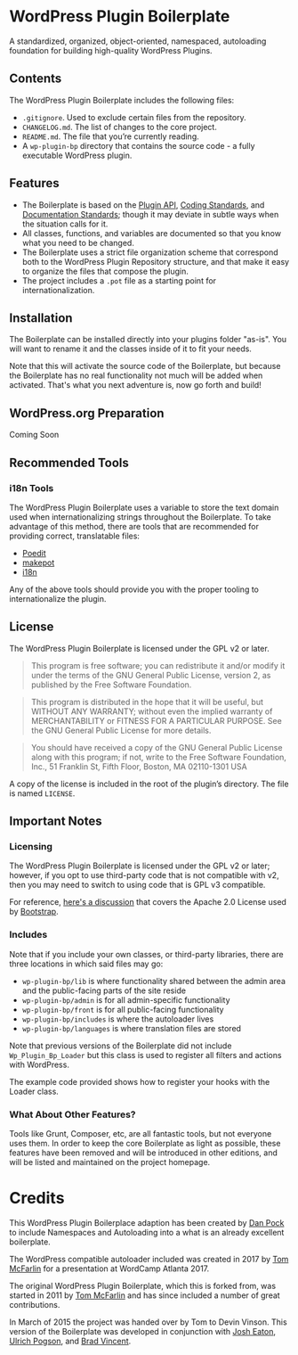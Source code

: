 # WordPress Plugin Boilerplate

A standardized, organized, object-oriented, namespaced, autoloading foundation for building high-quality WordPress Plugins.

## Contents

The WordPress Plugin Boilerplate includes the following files:

* `.gitignore`. Used to exclude certain files from the repository.
* `CHANGELOG.md`. The list of changes to the core project.
* `README.md`. The file that you’re currently reading.
* A `wp-plugin-bp` directory that contains the source code - a fully executable WordPress plugin.

## Features

* The Boilerplate is based on the [Plugin API](http://codex.wordpress.org/Plugin_API), [Coding Standards](http://codex.wordpress.org/WordPress_Coding_Standards), and [Documentation Standards](https://make.wordpress.org/core/handbook/best-practices/inline-documentation-standards/php/); though it may deviate in subtle ways when the situation calls for it.
* All classes, functions, and variables are documented so that you know what you need to be changed.
* The Boilerplate uses a strict file organization scheme that correspond both to the WordPress Plugin Repository structure, and that make it easy to organize the files that compose the plugin.
* The project includes a `.pot` file as a starting point for internationalization.

## Installation

The Boilerplate can be installed directly into your plugins folder "as-is". You will want to rename it and the classes inside of it to fit your needs.

Note that this will activate the source code of the Boilerplate, but because the Boilerplate has no real functionality not much will be added when activated. That's what you next adventure is, now go forth and build!

## WordPress.org Preparation

Coming Soon

## Recommended Tools

### i18n Tools

The WordPress Plugin Boilerplate uses a variable to store the text domain used when internationalizing strings throughout the Boilerplate. To take advantage of this method, there are tools that are recommended for providing correct, translatable files:

* [Poedit](http://www.poedit.net/)
* [makepot](http://i18n.svn.wordpress.org/tools/trunk/)
* [i18n](https://github.com/grappler/i18n)

Any of the above tools should provide you with the proper tooling to internationalize the plugin.

## License

The WordPress Plugin Boilerplate is licensed under the GPL v2 or later.

> This program is free software; you can redistribute it and/or modify it under the terms of the GNU General Public License, version 2, as published by the Free Software Foundation.

> This program is distributed in the hope that it will be useful, but WITHOUT ANY WARRANTY; without even the implied warranty of MERCHANTABILITY or FITNESS FOR A PARTICULAR PURPOSE. See the GNU General Public License for more details.

> You should have received a copy of the GNU General Public License along with this program; if not, write to the Free Software Foundation, Inc., 51 Franklin St, Fifth Floor, Boston, MA 02110-1301 USA

A copy of the license is included in the root of the plugin’s directory. The file is named `LICENSE`.

## Important Notes

### Licensing

The WordPress Plugin Boilerplate is licensed under the GPL v2 or later; however, if you opt to use third-party code that is not compatible with v2, then you may need to switch to using code that is GPL v3 compatible.

For reference, [here's a discussion](http://make.wordpress.org/themes/2013/03/04/licensing-note-apache-and-gpl/) that covers the Apache 2.0 License used by [Bootstrap](http://twitter.github.io/bootstrap/).

### Includes

Note that if you include your own classes, or third-party libraries, there are three locations in which said files may go:

* `wp-plugin-bp/lib` is where functionality shared between the admin area and the public-facing parts of the site reside
* `wp-plugin-bp/admin` is for all admin-specific functionality
* `wp-plugin-bp/front` is for all public-facing functionality
* `wp-plugin-bp/includes` is where the autoloader lives
* `wp-plugin-bp/languages` is where translation files are stored

Note that previous versions of the Boilerplate did not include `Wp_Plugin_Bp_Loader` but this class is used to register all filters and actions with WordPress.

The example code provided shows how to register your hooks with the Loader class.

### What About Other Features?

Tools like Grunt, Composer, etc, are all fantastic tools, but not everyone uses them. In order to  keep the core Boilerplate as light as possible, these features have been removed and will be introduced in other editions, and will be listed and maintained on the project homepage.

# Credits

This WordPress Plugin Boilerplace adaption has been created by [Dan Pock](https://github.com/mallardduck) to include Namespaces and Autoloading into a what is an already excellent boilerplate.

The WordPress compatible autoloader included was created in 2017 by [Tom McFarlin](http://twitter.com/tommcfarlin/) for a presentation at WordCamp Atlanta 2017.

The original WordPress Plugin Boilerplate, which this is forked from, was started in 2011 by [Tom McFarlin](http://twitter.com/tommcfarlin/) and has since included a number of great contributions.

In March of 2015 the project was handed over by Tom to Devin Vinson. This version of the Boilerplate was developed in conjunction with [Josh Eaton](https://twitter.com/jjeaton), [Ulrich Pogson](https://twitter.com/grapplerulrich), and [Brad Vincent](https://twitter.com/themergency).
